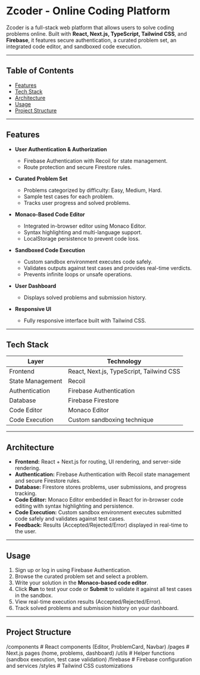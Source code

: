  # Zcoder - Online Coding Platform

Zcoder is a full-stack web platform that allows users to solve coding problems online. Built with **React, Next.js, TypeScript, Tailwind CSS**, and **Firebase**, it features secure authentication, a curated problem set, an integrated code editor, and sandboxed code execution.

---

## Table of Contents

- [Features](#features)
- [Tech Stack](#tech-stack)
- [Architecture](#architecture)
- [Usage](#usage)
- [Project Structure](#project-structure)
 

---

## Features

- **User Authentication & Authorization**
  - Firebase Authentication with Recoil for state management.
  - Route protection and secure Firestore rules.

- **Curated Problem Set**
  - Problems categorized by difficulty: Easy, Medium, Hard.
  - Sample test cases for each problem.
  - Tracks user progress and solved problems.

- **Monaco-Based Code Editor**
  - Integrated in-browser editor using Monaco Editor.
  - Syntax highlighting and multi-language support.
  - LocalStorage persistence to prevent code loss.

- **Sandboxed Code Execution**
  - Custom sandbox environment executes code safely.
  - Validates outputs against test cases and provides real-time verdicts.
  - Prevents infinite loops or unsafe operations.

- **User Dashboard**
  - Displays solved problems and submission history.

- **Responsive UI**
  - Fully responsive interface built with Tailwind CSS.

---

## Tech Stack

| Layer | Technology |
|-------|------------|
| Frontend | React, Next.js, TypeScript, Tailwind CSS |
| State Management | Recoil |
| Authentication | Firebase Authentication |
| Database | Firebase Firestore |
| Code Editor | Monaco Editor |
| Code Execution | Custom sandboxing technique |

---

## Architecture


- **Frontend:** React + Next.js for routing, UI rendering, and server-side rendering.  
- **Authentication:** Firebase Authentication with Recoil state management and secure Firestore rules.  
- **Database:** Firestore stores problems, user submissions, and progress tracking.  
- **Code Editor:** Monaco Editor embedded in React for in-browser code editing with syntax highlighting and persistence.  
- **Code Execution:** Custom sandbox environment executes submitted code safely and validates against test cases.  
- **Feedback:** Results (Accepted/Rejected/Error) displayed in real-time to the user.  

---

## Usage

1. Sign up or log in using Firebase Authentication.  
2. Browse the curated problem set and select a problem.  
3. Write your solution in the **Monaco-based code editor**.  
4. Click **Run** to test your code or **Submit** to validate it against all test cases in the sandbox.  
5. View real-time execution results (Accepted/Rejected/Error).  
6. Track solved problems and submission history on your dashboard.

---

## Project Structure

/components # React components (Editor, ProblemCard, Navbar)
/pages # Next.js pages (home, problems, dashboard)
/utils # Helper functions (sandbox execution, test case validation)
/firebase # Firebase configuration and services
/styles # Tailwind CSS customizations
